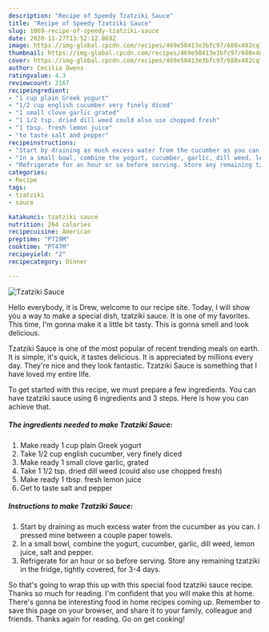 ```yaml
---
description: "Recipe of Speedy Tzatziki Sauce"
title: "Recipe of Speedy Tzatziki Sauce"
slug: 1069-recipe-of-speedy-tzatziki-sauce
date: 2020-11-27T13:52:12.869Z
image: https://img-global.cpcdn.com/recipes/469e50413e3bfc97/680x482cq70/tzatziki-sauce-recipe-main-photo.jpg
thumbnail: https://img-global.cpcdn.com/recipes/469e50413e3bfc97/680x482cq70/tzatziki-sauce-recipe-main-photo.jpg
cover: https://img-global.cpcdn.com/recipes/469e50413e3bfc97/680x482cq70/tzatziki-sauce-recipe-main-photo.jpg
author: Cecilia Owens
ratingvalue: 4.3
reviewcount: 2167
recipeingredient:
- "1 cup plain Greek yogurt"
- "1/2 cup english cucumber very finely diced"
- "1 small clove garlic grated"
- "1 1/2 tsp. dried dill weed could also use chopped fresh"
- "1 tbsp. fresh lemon juice"
- "to taste salt and pepper"
recipeinstructions:
- "Start by draining as much excess water from the cucumber as you can. I pressed mine between a couple paper towels."
- "In a small bowl, combine the yogurt, cucumber, garlic, dill weed, lemon juice, salt and pepper."
- "Refrigerate for an hour or so before serving. Store any remaining tzatziki in the fridge, tightly covered, for 3-4 days."
categories:
- Recipe
tags:
- tzatziki
- sauce

katakunci: tzatziki sauce 
nutrition: 264 calories
recipecuisine: American
preptime: "PT19M"
cooktime: "PT47M"
recipeyield: "2"
recipecategory: Dinner

---
```



![Tzatziki Sauce](https://img-global.cpcdn.com/recipes/469e50413e3bfc97/680x482cq70/tzatziki-sauce-recipe-main-photo.jpg)

Hello everybody, it is Drew, welcome to our recipe site. Today, I will show you a way to make a special dish, tzatziki sauce. It is one of my favorites. This time, I'm gonna make it a little bit tasty. This is gonna smell and look delicious.

Tzatziki Sauce is one of the most popular of recent trending meals on earth. It is simple, it's quick, it tastes delicious. It is appreciated by millions every day. They're nice and they look fantastic. Tzatziki Sauce is something that I have loved my entire life.




To get started with this recipe, we must prepare a few ingredients. You can have tzatziki sauce using 6 ingredients and 3 steps. Here is how you can achieve that.

<!--inarticleads1-->

##### The ingredients needed to make Tzatziki Sauce:

1. Make ready 1 cup plain Greek yogurt
1. Take 1/2 cup english cucumber, very finely diced
1. Make ready 1 small clove garlic, grated
1. Take 1 1/2 tsp. dried dill weed (could also use chopped fresh)
1. Make ready 1 tbsp. fresh lemon juice
1. Get to taste salt and pepper




<!--inarticleads2-->

##### Instructions to make Tzatziki Sauce:

1. Start by draining as much excess water from the cucumber as you can. I pressed mine between a couple paper towels.
1. In a small bowl, combine the yogurt, cucumber, garlic, dill weed, lemon juice, salt and pepper.
1. Refrigerate for an hour or so before serving. Store any remaining tzatziki in the fridge, tightly covered, for 3-4 days.




So that's going to wrap this up with this special food tzatziki sauce recipe. Thanks so much for reading. I'm confident that you will make this at home. There's gonna be interesting food in home recipes coming up. Remember to save this page on your browser, and share it to your family, colleague and friends. Thanks again for reading. Go on get cooking!
